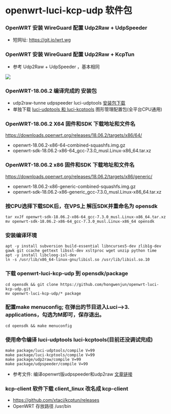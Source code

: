 # openwrt-luci-kcp-udp  软件包

###  OpenWRT 安装 WireGuard 配置 Udp2Raw + UdpSpeeder
- 短网址: https://git.io/wrt.wg

###  OpenWRT 安装 WireGuard 配置 Udp2Raw + KcpTun
- 参考 Udp2Raw + UdpSpeeder ，基本相同

![](https://raw.githubusercontent.com/hongwenjun/openwrt-luci-kcp-udp/master/bin/lui_udp_kcp.png)

### OpenWRT-18.06.2 编译完成的 安装包
- udp2raw-tunne udpspeeder luci-udptools [安装包下载](https://github.com/hongwenjun/vps_setup/blob/master/openwrt-18.06.2/openwrt_udptools.zip)
- 单独下载 [luci-udptools 和 luci-kcptools](https://raw.githubusercontent.com/hongwenjun/openwrt-luci-kcp-udp/master/bin) 图形管理配置包(全平台CPU通用)

### OpenWRT-18.06.2 X64 固件和SDK 下载地址和文件名
https://downloads.openwrt.org/releases/18.06.2/targets/x86/64/
- openwrt-18.06.2-x86-64-combined-squashfs.img.gz
- openwrt-sdk-18.06.2-x86-64_gcc-7.3.0_musl.Linux-x86_64.tar.xz

### OpenWRT-18.06.2 x86 固件和SDK 下载地址和文件名
https://downloads.openwrt.org/releases/18.06.2/targets/x86/generic/
- openwrt-18.06.2-x86-generic-combined-squashfs.img.gz
- openwrt-sdk-18.06.2-x86-generic_gcc-7.3.0_musl.Linux-x86_64.tar.xz

### 按CPU选择下载SDK后，在VPS上 解压SDK并重命名为 opensdk
	tar xvJf openwrt-sdk-18.06.2-x86-64_gcc-7.3.0_musl.Linux-x86_64.tar.xz
	mv openwrt-sdk-18.06.2-x86-64_gcc-7.3.0_musl.Linux-x86_64 opensdk

### 安装编译环境

```
apt -y install subversion build-essential libncurses5-dev zlib1g-dev gawk git ccache gettext libssl-dev xsltproc wget unzip python time
apt -y install libcloog-isl-dev
ln -s /usr/lib/x86_64-linux-gnu/libisl.so /usr/lib/libisl.so.10
```

### 下载 openwrt-luci-kcp-udp 到 opensdk/package
	cd opensdk && git clone https://github.com/hongwenjun/openwrt-luci-kcp-udp.git
	mv openwrt-luci-kcp-udp/* package

### 配置make menuconfig; 在弹出的节目进入Luci—>3. applications，勾选为M即可，保存退出。
	cd opensdk && make menuconfig

### 使用命令编译 luci-udptools  luci-kcptools(目前还没调试完成)
```
make package/luci-udptools/compile V=99
make package/luci-kcptools/compile V=99
make package/udp2raw/compile V=99
make package/udpspeeder/compile V=99

```
- 参考文件: 编译openwrt版udpspeeder和udp2raw [文章链接](https://www.atrandys.com/2018/1255.html)

### kcp-client 软件下载 client_linux 改名成 kcp-client
- https://github.com/xtaci/kcptun/releases
- OpenWRT 存放路径  /usr/bin
